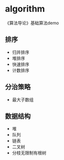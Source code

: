 # algorithm
《算法导论》基础算法demo

## 排序
- 归并排序
- 堆排序
- 快速排序
- 计数排序

## 分治策略
- 最大子数组

## 数据结构
- 堆
- 队列
- 链表
- 二叉树
- 分枝无限制有根树
